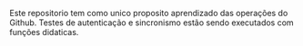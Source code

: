 Este repositorio tem como unico proposito aprendizado das operações do Github.
Testes de autenticação e sincronismo estão sendo executados com funções didaticas.
